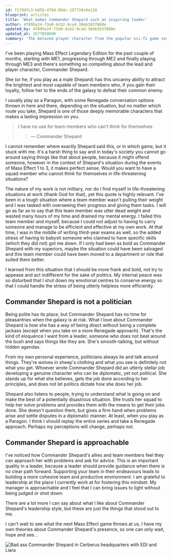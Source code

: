 ```yaml
---
id: f179dfc3-b059-479d-89dc-257734c0e118
blueprint: articles
title: 'What makes Commander Shepard such an inspiring leader'
author: 4f895e24-73e0-4cb2-9cad-38eb3637860e
updated_by: 4f895e24-73e0-4cb2-9cad-38eb3637860e
updated_at: 1677050690
summary: 'The beloved player character from the popular sci-fi game series Mass Effect has an uncanny ability to inspire and I explore why I think so'
---
```

I've been playing Mass Effect Legendary Edition for the past couple of months, starting with ME1, progressing through ME2 and finally playing through ME3 and there's something so compelling about the lead and player character, Commander Shepard. 

She (or he, if you play as a male Shepard) has this uncanny ability to attract the brightest and most capable of team members who, if you gain their loyalty, follow her to the ends of the galaxy to defeat their common enemy.

I usually play as a Paragon, with some Renegade conversation options thrown in here and there, depending on the situation, but no matter which route you take, Shepard is one of those deeply memorable characters that makes a lasting impression on you.

> I have no use for team members who can't think for themselves 
> > &mdash; Commander Shepard


I cannot remember where exactly Shepard said this, or in which game, but it stuck with me. It's a harsh thing to say and in today's society you cannot go around saying things like that about people, because it might offend someone, however in the context of Shepard's situation during the events of Mass Effect 1 to 3, it makes perfect sense. Would you want to have a squad member who cannot think for themselves in life-threatening situations?

The nature of my work is not military, nor do I find myself in life-threatening situations at work (thank God for that), yet this quote is highly relevant. I've been in a tough situation where a team member wasn't pulling their weight and I was tasked with overseeing their progress and giving them tasks. I will go as far as to say that this team member was utter dead weight and wasted many hours of my time and drained my mental energy. I failed this team member and myself, because I could not adjust to having to carry someone and manage to be efficient and effective at my own work. At that time, I was in the middle of writing third-year exams as well, so the added stress of having to babysit someone who claimed to have specific skills (which they did not) got me down. If I only had been as bold as Commander Shepard with my superiors, maybe the situation could have been salvaged and this team member could have been moved to a department or role that suited them better.

I learned from this situation that I should be more frank and bold, not try to appease and act indifferent for the sake of politics. My internal peace was so disturbed that I shut down my emotional centres to conserve energy so that I could handle the stress of being utterly helpless more efficiently.

## Commander Shepard is not a politician

Being polite has its place, but Commander Shepard has no time for pleasantries when the galaxy is at risk. What I love about Commander Shepard is how she has a way of being direct without being a complete jackass (except when you take on a more Renegade approach). That's the kind of eloquence I want from a leader, someone who does not beat around the bush and says things like they are. She's smooth-talking, but without hidden agendas. 

From my own personal experience, politicians always lie and talk around things. They're wolves in sheep's clothing and what you see is definitely not what you get. Whoever wrote Commander Shepard did an utterly stellar job developing a genuine character who can be diplomatic, yet not political. She stands up for what she believes, gets the job done according to her principles, and does not let politics dictate how she does her job. 

Shepard also listens to people, trying to understand what is going on and make the best of a potentially disastrous situation. She trusts her squad to help her solve problems and provides them with the means to get their jobs done. She doesn't question them, but gives a firm hand when problems arise and settle disputes in a diplomatic manner. At least, when you play as a Paragon. I think I should replay the entire series and take a Renegade approach. Perhaps my perceptions will change, perhaps not.

## Commander Shepard is approachable

I've noticed how Commander Shepard's allies and team members feel they can approach her with problems and ask for advice. This is an important quality in a leader, because a leader should provide guidance when there is no clear path forward. Supporting your team in their endeavours leads to building a more cohesive team and productive environment. I am grateful to leadership at the place I currently work at for fostering this mindset. My manager is approachable and I feel that I can bring issues to light without being judged or shot down.

There are a lot more I can say about what I like about Commander Shepard's leadership style, but these are just the things that stood out to me.

I can't wait to see what the next Mass Effect game throws at us, I have my own theories about Commander Shepard's presence, so one can only wait, hope and see...

![Bad ass Commander Shepard in Cerberus headquarters with EDI and Liara](https://chilldsgn.com/assets/20230202191211_1.jpg)